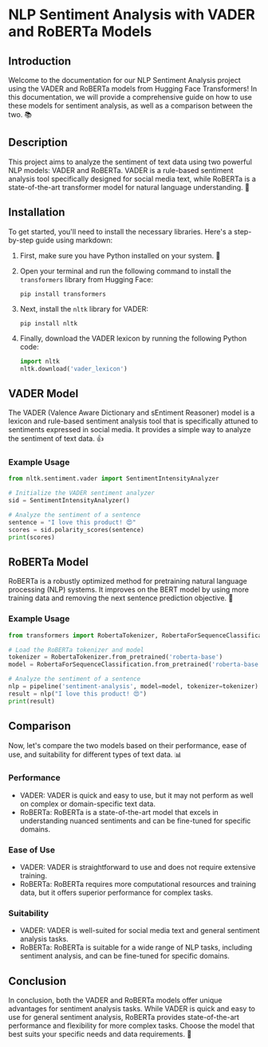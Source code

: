 # NLP Sentiment Analysis with VADER and RoBERTa Models

## Introduction
Welcome to the documentation for our NLP Sentiment Analysis project using the VADER and RoBERTa models from Hugging Face Transformers! In this documentation, we will provide a comprehensive guide on how to use these models for sentiment analysis, as well as a comparison between the two. 📚

## Description
This project aims to analyze the sentiment of text data using two powerful NLP models: VADER and RoBERTa. VADER is a rule-based sentiment analysis tool specifically designed for social media text, while RoBERTa is a state-of-the-art transformer model for natural language understanding. 💬

## Installation
To get started, you'll need to install the necessary libraries. Here's a step-by-step guide using markdown:

1. First, make sure you have Python installed on your system. 🐍

2. Open your terminal and run the following command to install the `transformers` library from Hugging Face:
   ```
   pip install transformers
   ```

3. Next, install the `nltk` library for VADER:
   ```
   pip install nltk
   ```

4. Finally, download the VADER lexicon by running the following Python code:
   ```python
   import nltk
   nltk.download('vader_lexicon')
   ```

## VADER Model
The VADER (Valence Aware Dictionary and sEntiment Reasoner) model is a lexicon and rule-based sentiment analysis tool that is specifically attuned to sentiments expressed in social media. It provides a simple way to analyze the sentiment of text data. 👍

### Example Usage
```python
from nltk.sentiment.vader import SentimentIntensityAnalyzer

# Initialize the VADER sentiment analyzer
sid = SentimentIntensityAnalyzer()

# Analyze the sentiment of a sentence
sentence = "I love this product! 😍"
scores = sid.polarity_scores(sentence)
print(scores)
```

## RoBERTa Model
RoBERTa is a robustly optimized method for pretraining natural language processing (NLP) systems. It improves on the BERT model by using more training data and removing the next sentence prediction objective. 🚀

### Example Usage
```python
from transformers import RobertaTokenizer, RobertaForSequenceClassification, pipeline

# Load the RoBERTa tokenizer and model
tokenizer = RobertaTokenizer.from_pretrained('roberta-base')
model = RobertaForSequenceClassification.from_pretrained('roberta-base')

# Analyze the sentiment of a sentence
nlp = pipeline('sentiment-analysis', model=model, tokenizer=tokenizer)
result = nlp("I love this product! 😍")
print(result)
```

## Comparison
Now, let's compare the two models based on their performance, ease of use, and suitability for different types of text data. 📊

### Performance
- VADER: VADER is quick and easy to use, but it may not perform as well on complex or domain-specific text data.
- RoBERTa: RoBERTa is a state-of-the-art model that excels in understanding nuanced sentiments and can be fine-tuned for specific domains.

### Ease of Use
- VADER: VADER is straightforward to use and does not require extensive training.
- RoBERTa: RoBERTa requires more computational resources and training data, but it offers superior performance for complex tasks.

### Suitability
- VADER: VADER is well-suited for social media text and general sentiment analysis tasks.
- RoBERTa: RoBERTa is suitable for a wide range of NLP tasks, including sentiment analysis, and can be fine-tuned for specific domains.

## Conclusion
In conclusion, both the VADER and RoBERTa models offer unique advantages for sentiment analysis tasks. While VADER is quick and easy to use for general sentiment analysis, RoBERTa provides state-of-the-art performance and flexibility for more complex tasks. Choose the model that best suits your specific needs and data requirements. 🌟

